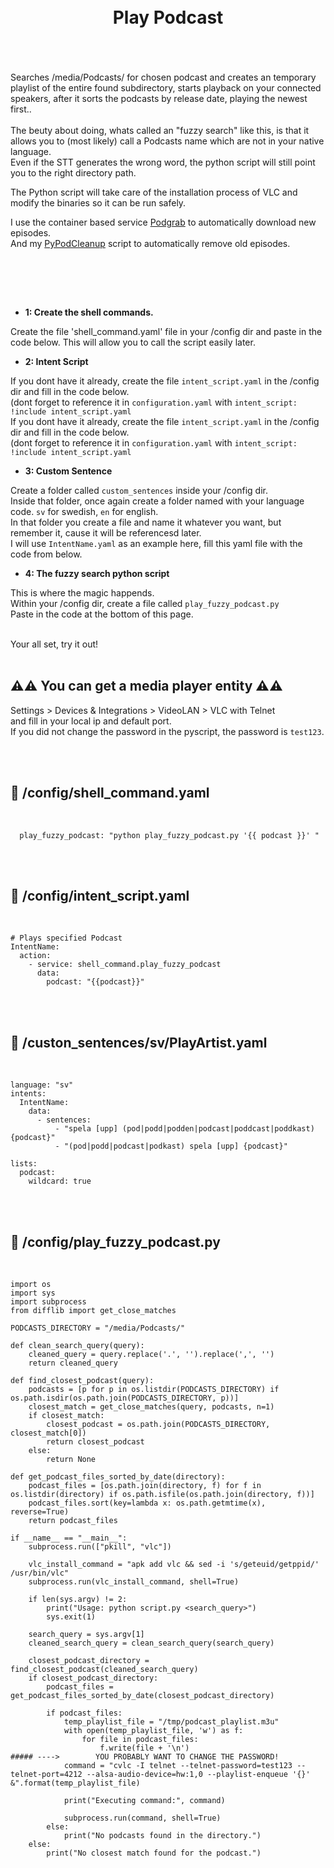 
<h1 align="center">
<br>
Play Podcast
</h1><br>
<br><br>
Searches /media/Podcasts/ for chosen podcast and creates an temporary playlist of the entire found subdirectory, starts   playback on your connected speakers, after it sorts the podcasts by release date, playing the newest first..<br><br>
The beuty about doing, whats called an "fuzzy search" like this, is that it allows you to (most likely) call a Podcasts name which are not in your native language.<br> 
Even if the STT generates the wrong word, the python script will still point you to the right directory path.<br>

The Python script will take care of the installation process of VLC and modify the binaries so it can be run safely.  
  
I use the container based service [Podgrab](https://github.com/akhilrex/podgrab) to automatically download new episodes.  
And my [PyPodCleanup](https://github.com/pungkula1337anka/Voice-Stuff/blob/main/PyPodCleanup.md) script to automatically  remove old episodes.  
   

<br>



<br><br>

- **1: Create the shell commands.** <br>

Create the file 'shell_command.yaml' file in your /config dir and paste in the code below.
This will allow you to call the script easily later.

- **2: Intent Script** <br>


If you dont have it already, create the file `intent_script.yaml` in the /config dir and fill in the code below.<br>
(dont forget to reference it in `configuration.yaml` with `intent_script: !include intent_script.yaml`<br> 
If you dont have it already, create the file `intent_script.yaml` in the /config dir and fill in the code below.<br>
(dont forget to reference it in `configuration.yaml` with `intent_script: !include intent_script.yaml`<br> 


- **3: Custom Sentence** <br>

Create a folder called `custom_sentences` inside your /config dir.<br>
Inside that folder, once again create a folder named with your language code. `sv` for swedish, `en` for english.<br>
In that folder you create a file and name it whatever you want, but remember it, cause it will be referencesd later.<br>
I will use `IntentName.yaml` as an example here, fill this yaml file with the code from below. <br>

- **4: The fuzzy search python script** <br>

This is where the magic happends. <br>
Within your /config dir, create a file called `play_fuzzy_podcast.py` <br>
Paste in the code at the bottom of this page. <br>

<br>
Your all set, try it out!<br><br>



## **⚠️⚠️ You can get a media player entity ⚠️⚠️** <br>

Settings > Devices & Integrations > VideoLAN > VLC with Telnet  
and fill in your local ip and default port.  
If you did not change the password in the pyscript, the password is `test123`.  


    
<br><br>


## 🦆 /config/shell_command.yaml <br>


<br>


```
  play_fuzzy_podcast: "python play_fuzzy_podcast.py '{{ podcast }}' "
```

<br><br>


## 🦆 /config/intent_script.yaml <br>


<br>

```
# Plays specified Podcast
IntentName:
  action:
    - service: shell_command.play_fuzzy_podcast
      data: 
        podcast: "{{podcast}}"
```

<br><br>


## 🦆 /custon_sentences/sv/PlayArtist.yaml <br>


<br>

```
language: "sv"
intents:
  IntentName:
    data:
      - sentences:
          - "spela [upp] (pod|podd|podden|podcast|poddcast|poddkast) {podcast}"
          - "(pod|podd|podcast|podkast) spela [upp] {podcast}"
                    
lists:
  podcast:
    wildcard: true
```

<br><br>



## 🦆 /config/play_fuzzy_podcast.py <br>


<br>

```
import os
import sys
import subprocess
from difflib import get_close_matches

PODCASTS_DIRECTORY = "/media/Podcasts/"

def clean_search_query(query):
    cleaned_query = query.replace('.', '').replace(',', '')
    return cleaned_query

def find_closest_podcast(query):
    podcasts = [p for p in os.listdir(PODCASTS_DIRECTORY) if os.path.isdir(os.path.join(PODCASTS_DIRECTORY, p))]
    closest_match = get_close_matches(query, podcasts, n=1)
    if closest_match:
        closest_podcast = os.path.join(PODCASTS_DIRECTORY, closest_match[0])
        return closest_podcast
    else:
        return None

def get_podcast_files_sorted_by_date(directory):
    podcast_files = [os.path.join(directory, f) for f in os.listdir(directory) if os.path.isfile(os.path.join(directory, f))]
    podcast_files.sort(key=lambda x: os.path.getmtime(x), reverse=True)
    return podcast_files

if __name__ == "__main__":
    subprocess.run(["pkill", "vlc"])

    vlc_install_command = "apk add vlc && sed -i 's/geteuid/getppid/' /usr/bin/vlc"
    subprocess.run(vlc_install_command, shell=True)

    if len(sys.argv) != 2:
        print("Usage: python script.py <search_query>")
        sys.exit(1)

    search_query = sys.argv[1]
    cleaned_search_query = clean_search_query(search_query)

    closest_podcast_directory = find_closest_podcast(cleaned_search_query)
    if closest_podcast_directory:
        podcast_files = get_podcast_files_sorted_by_date(closest_podcast_directory)

        if podcast_files:
            temp_playlist_file = "/tmp/podcast_playlist.m3u"
            with open(temp_playlist_file, 'w') as f:
                for file in podcast_files:
                    f.write(file + '\n')
##### ---->        YOU PROBABLY WANT TO CHANGE THE PASSWORD!
            command = "cvlc -I telnet --telnet-password=test123 --telnet-port=4212 --alsa-audio-device=hw:1,0 --playlist-enqueue '{}' &".format(temp_playlist_file)

            print("Executing command:", command)

            subprocess.run(command, shell=True)
        else:
            print("No podcasts found in the directory.")
    else:
        print("No closest match found for the podcast.")

```


<br><br>
